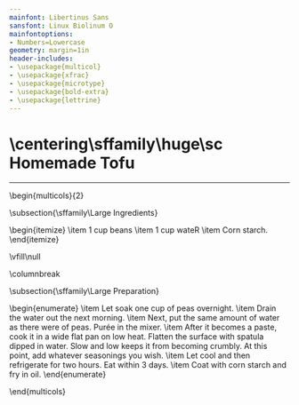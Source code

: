 ```yaml
---
mainfont: Libertinus Sans
sansfont: Linux Biolinum O
mainfontoptions:
- Numbers=Lowercase
geometry: margin=1in
header-includes:
- \usepackage{multicol}
- \usepackage{xfrac}
- \usepackage{microtype}
- \usepackage{bold-extra}
- \usepackage{lettrine}
---
```


# \centering\sffamily\huge\sc Homemade Tofu

---

\begin{multicols}{2}

\subsection{\sffamily\Large Ingredients}

\begin{itemize}
    \item 1 cup beans
    \item 1 cup wateR
    \item Corn starch.
\end{itemize}

\vfill\null

\columnbreak

\subsection{\sffamily\Large Preparation}

\begin{enumerate}
    \item Let soak one cup of peas overnight. 
    \item Drain the water out the next morning. 
    \item Next, put the same amount of water as there were of peas. Purée in the mixer. 
    \item After it becomes a paste, cook it in a wide flat pan on low heat. Flatten the surface with spatula dipped in water. Slow and low keeps it from becoming crumbly. At this point, add whatever seasonings you wish.
    \item Let cool and then refrigerate for two hours. Eat within 3 days.
    \item Coat with corn starch and fry in oil.
\end{enumerate}

\end{multicols}

